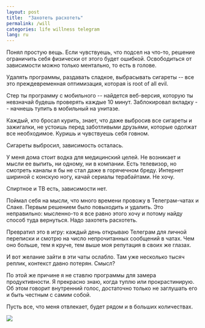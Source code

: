 ```yaml
---
layout: post
title:  "Захотеть расхотеть"
permalink: /will
categories: life willness telegram
lang: ru
---
```


Понял простую вещь. Если чувствуешь, что подсел на что-то, решение ограничить
себя физически от этого будет ошибкой. Освободиться от зависимости можно только
ментально, то есть в голове.

Удалять программы, раздавать сладкое, выбрасывать сигареты -- все это
преждевременная оптимизация, которая is root of all evil.

Стер ты программу с мобильного -- найдется веб-версия, которую ты невзначай
будешь проверять каждые 10 минут. Заблокировал вкладку -- начнешь тупить в
мобильный на унитазе.

Каждый, кто бросал курить, знает, что даже выбросив все сигареты и зажигалки, не
устоишь перед заботливыми друзьями, которые одолжат все необходимое. Куришь и
чувствуешь себя говном.

Сигареты выбросил, зависимость осталась.

У меня дома стоит водка для медицинский целей. Не возникает и мысли ее выпить,
ни одному, ни в компании. Есть телевизор, но смотреть каналы я бы не стал даже в
горячечном бреду. Интернет шириной с конскую ногу, качай сериалы терабайтами. Не
хочу.

Спиртное и ТВ есть, зависимости нет.

Поймал себя на мысли, что много времени провожу в Телеграм-чатах и Слаке. Первым
решением было повыходить и удалить. Это неправильно: мысленно-то я все равно
этого хочу и потому найду способ туда вернуться. Надо захотеть расхотеть.

Превратил это в игру: каждый день открываю Телеграм для личной переписки и
смотрю на число непрочитанных сообщений в чатах. Чем оно больше, тем я круче,
тем выше моя репутация в своих же глазах.

И вот желание зайти в эти чаты ослабло. Там уже несколько тысяч реплик, контекст
давно потерян. Смысл?

По этой же причине я не ставлю программы для замера продуктивности. Я прекрасно
знаю, когда туплю или прокрастинирую. Об этом говорит внутренний голос,
достаточно только не заглушать его и быть честным с самим собой.

Пусть все, что меня отвлекает, будет рядом и в больших количествах.

![](https://user-images.githubusercontent.com/1059232/36245425-17a44e18-123c-11e8-8b44-b32891f235e1.jpg)
